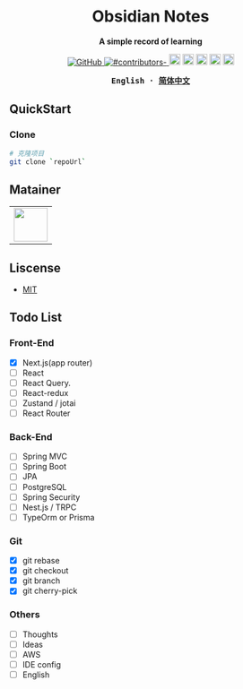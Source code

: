 <h1 align="center">Obsidian Notes</h1>
<p align="center"><b>A simple record of learning</b></p>

<p align="center">

  <a href="https://github.com/misitebao/yakia/blob/main/LICENSE">
    <img alt="GitHub" src="https://img.shields.io/github/license/misitebao/yakia"/>
  </a>
  <a href="https://github.com/misitebao/yakia/blob/main/LICENSE">
    <img alt="#contributors-" src="https://img.shields.io/badge/all_contributors-1-orange.svg?style=flat-square"/>
  </a>
  <img height="20" src="https://img.shields.io/badge/react-%2335495e.svg?style=for-the-badge&logo=react&logoColor=%234FC08D" alt="VueJs" />
  <img height="20" src="https://img.shields.io/badge/vite-%23646CFF.svg?style=for-the-badge&logo=vite&logoColor=white" alt="Vite" />
  <img height="20" src="https://img.shields.io/badge/tailwindcss-%2338B2AC.svg?style=for-the-badge&logo=tailwind-css&logoColor=white" alt="TailwindCSS" />
  <img height="20" src="https://img.shields.io/badge/typescript-%23007ACC.svg?style=for-the-badge&logo=typescript&logoColor=white" alt="TypeScript" />
  <img height="20" src="https://img.shields.io/badge/github-%23121011.svg?style=for-the-badge&logo=github&logoColor=white" alt="GitHub" />
  <br/>

</p>

<div align="center">
<strong>
<samp>

English · [简体中文](README_zh.md)

</samp>
</strong>
</div>

## QuickStart

### Clone

```bash
# 克隆项目
git clone `repoUrl`

```


## Matainer

<table>
    <tbody>
        <tr>
            <td>
                <a target="_blank" href="https://github.com/lalalavard"><img width="60px" src="https://avatars.githubusercontent.com/u/48318812?v=4"></a>
            </td>
        </tr>
    </tbody>
</table>


## Liscense

- [MIT](https://opensource.org/licenses/MIT)

## Todo List

### Front-End
- [x] Next.js(app router)
- [ ] React
- [ ] React Query.  
- [ ] React-redux   
- [ ] Zustand / jotai
- [ ] React Router

### Back-End
- [ ] Spring MVC 
- [ ] Spring Boot
- [ ] JPA
- [ ] PostgreSQL
- [ ] Spring Security
- [ ] Nest.js / TRPC
- [ ] TypeOrm or Prisma

### Git
- [x] git rebase
- [x] git checkout
- [x] git branch
- [x] git cherry-pick

### Others
- [ ] Thoughts
- [ ] Ideas
- [ ] AWS
- [ ] IDE config
- [ ] English
